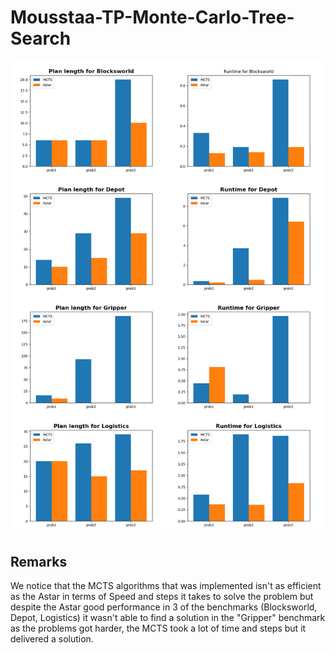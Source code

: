 # Mousstaa-TP-Monte-Carlo-Tree-Search
![Image description](Graphs.png)
## Remarks
We notice that the MCTS algorithms that was implemented isn't as efficient as the Astar in terms of Speed and steps it takes to solve the problem
but despite the Astar good performance in 3 of the benchmarks (Blocksworld, Depot, Logistics) it wasn't able to find a solution in the "Gripper" benchmark
as the problems got harder, the MCTS took a lot of time and steps but it delivered a solution.
